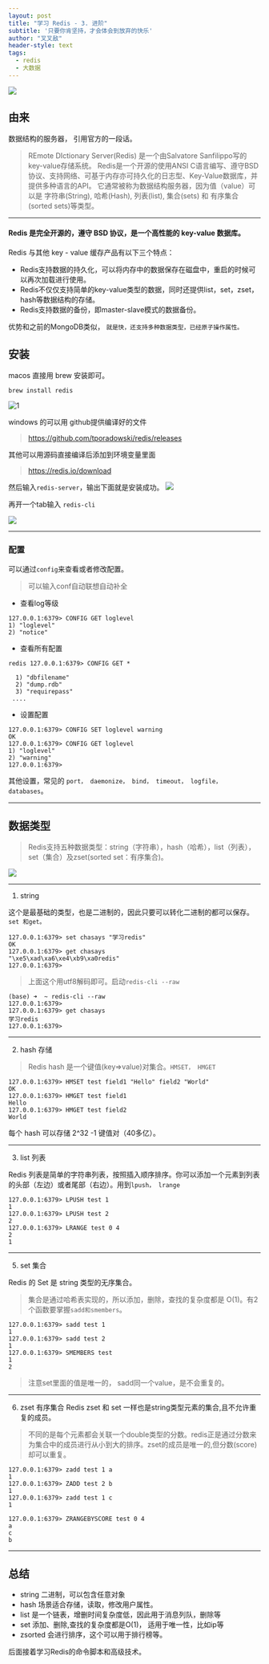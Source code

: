 ```yaml
---
layout: post
title: "学习 Redis - 3. 进阶"
subtitle: '只要你肯坚持，才会体会到放弃的快乐'
author: "叉叉敌"
header-style: text
tags:
  - redis
  - 大数据
---
```


![](https://gitee.com/chasays/mdPic/raw/master/uPic/LFKvwa.jpg)


## 由来

数据结构的服务器，
引用官方的一段话。
>REmote DIctionary Server(Redis) 是一个由Salvatore Sanfilippo写的key-value存储系统。
Redis是一个开源的使用ANSI C语言编写、遵守BSD协议、支持网络、可基于内存亦可持久化的日志型、Key-Value数据库，并提供多种语言的API。
它通常被称为数据结构服务器，因为值（value）可以是 字符串(String), 哈希(Hash), 列表(list), 集合(sets) 和 有序集合(sorted sets)等类型。

--- 
#### Redis 是完全开源的，遵守 BSD 协议，是一个高性能的 key-value 数据库。

Redis 与其他 key - value 缓存产品有以下三个特点：

- Redis支持数据的持久化，可以将内存中的数据保存在磁盘中，重启的时候可以再次加载进行使用。
- Redis不仅仅支持简单的key-value类型的数据，同时还提供list，set，zset，hash等数据结构的存储。
- Redis支持数据的备份，即master-slave模式的数据备份。


优势和之前的MongoDB类似， `就是快，还支持多种数据类型，已经原子操作属性。`

## 安装

macos 直接用 brew 安装即可。
```sh
brew install redis
```

![1](https://gitee.com/chasays/mdPic/raw/master/uPic/HgV4mz.png)


windows 的可以用 github提供编译好的文件
>https://github.com/tporadowski/redis/releases

其他可以用源码直接编译后添加到环境变量里面
>https://redis.io/download


然后输入`redis-server`，输出下面就是安装成功。
![](https://gitee.com/chasays/mdPic/raw/master/uPic/zMdhgk.png)

再开一个tab输入 `redis-cli`

![](https://gitee.com/chasays/mdPic/raw/master/uPic/wMM0Ye.png)

-----
### 配置

可以通过`config`来查看或者修改配置。

> 可以输入conf<tab>自动联想自动补全

- 查看log等级
```
127.0.0.1:6379> CONFIG GET loglevel
1) "loglevel"
2) "notice"
```

- 查看所有配置
```
redis 127.0.0.1:6379> CONFIG GET *

  1) "dbfilename"
  2) "dump.rdb"
  3) "requirepass"
 ....
```

- 设置配置
```
127.0.0.1:6379> CONFIG SET loglevel warning
OK
127.0.0.1:6379> CONFIG GET loglevel
1) "loglevel"
2) "warning"
127.0.0.1:6379>
```
其他设置，常见的 `port， daemonize， bind， timeout， logfile， databases`。


-----
## 数据类型

>Redis支持五种数据类型：string（字符串），hash（哈希），list（列表），set（集合）及zset(sorted set：有序集合)。

![](https://gitee.com/chasays/mdPic/raw/master/uPic/ZUi3W4.png)

----
1.  string

这个是最基础的类型，也是二进制的，因此只要可以转化二进制的都可以保存。`set 和get。`
```
127.0.0.1:6379> set chasays "学习redis"
OK
127.0.0.1:6379> get chasays
"\xe5\xad\xa6\xe4\xb9\xa0redis"
127.0.0.1:6379>
```

> 上面这个用utf8解码即可。启动`redis-cli --raw`

```
(base) ➜  ~ redis-cli --raw
127.0.0.1:6379>
127.0.0.1:6379> get chasays
学习redis
127.0.0.1:6379>
```
----
2. hash 存储

>Redis hash 是一个键值(key=>value)对集合。`HMSET， HMGET`

```
127.0.0.1:6379> HMSET test field1 "Hello" field2 "World"
OK
127.0.0.1:6379> HMGET test field1
Hello
127.0.0.1:6379> HMGET test field2
World
```
每个 hash 可以存储 2^32 -1 键值对（40多亿）。


----
3. list 列表

Redis 列表是简单的字符串列表，按照插入顺序排序。你可以添加一个元素到列表的头部（左边）或者尾部（右边）。用到`lpush， lrange`

```
127.0.0.1:6379> LPUSH test 1
1
127.0.0.1:6379> LPUSH test 2
2
127.0.0.1:6379> LRANGE test 0 4
2
1
```


----
5. set 集合

Redis 的 Set 是 string 类型的无序集合。
>集合是通过哈希表实现的，所以添加，删除，查找的复杂度都是 O(1)。有2个函数要掌握`sadd和smembers`。



```
127.0.0.1:6379> sadd test 1
1
127.0.0.1:6379> sadd test 2
1
127.0.0.1:6379> SMEMBERS test
1
2
```

>注意set里面的值是唯一的， sadd同一个value，是不会重复的。

---
6. zset 有序集合
Redis zset 和 set 一样也是string类型元素的集合,且不允许重复的成员。
>不同的是每个元素都会关联一个double类型的分数。redis正是通过分数来为集合中的成员进行从小到大的排序。zset的成员是唯一的,但分数(score)却可以重复。

```
127.0.0.1:6379> zadd test 1 a
1
127.0.0.1:6379> ZADD test 2 b
1
127.0.0.1:6379> zadd test 1 c
1

127.0.0.1:6379> ZRANGEBYSCORE test 0 4
a
c
b
```

--- 
## 总结
- string 二进制，可以包含任意对象
- hash 场景适合存储，读取，修改用户属性。
- list 是一个链表，增删时间复杂度低，因此用于消息列队，删除等
- set  添加、删除,查找的复杂度都是O(1)， 适用于唯一性，比如ip等
- zsorted 会进行排序，这个可以用于排行榜等。


后面接着学习Redis的命令脚本和高级技术。




